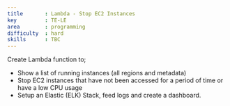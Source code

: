```yaml
---
title       : Lambda - Stop EC2 Instances
key         : TE-LE
area        : programming
difficulty  : hard
skills      : TBC
---
```


Create Lambda function to;

- Show a list of running instances (all regions and metadata)
- Stop EC2 instances that have not been accessed for a period of time or have a low CPU usage
- Setup an Elastic (ELK) Stack, feed logs and create a dashboard.